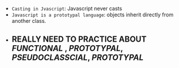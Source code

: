 - `Casting in Jvascript`: Javascript never casts
- `Javascript is a prototypal language`: objects inherit directly from another class.

* ## REALLY NEED TO PRACTICE ABOUT _FUNCTIONAL_ , _PROTOTYPAL_, _PSEUDOCLASSCIAL_, _PROTOTYPAL_
